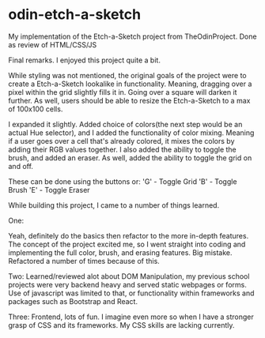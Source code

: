 # odin-etch-a-sketch
My implementation of the Etch-a-Sketch project from TheOdinProject. Done as review of HTML/CSS/JS


Final remarks. I enjoyed this project quite a bit.

While styling was not mentioned, the original goals of the project were to create a Etch-a-Sketch lookalike in functionality. Meaning, dragging over a pixel within the grid slightly fills it in. Going over a square will darken it further. As well, users should be able to resize the Etch-a-Sketch to a max of 100x100 cells.

I expanded it slightly. Added choice of colors(the next step would be an actual Hue selector), and I added the functionality of color mixing. Meaning if a user goes over a cell that's already colored, it mixes the colors by adding their RGB values together. I also added the ability to toggle the brush, and added an eraser. As well, added the ability
to toggle the grid on and off. 

These can be done using the buttons or:
'G' - Toggle Grid
'B' - Toggle Brush
'E' - Toggle Eraser



While building this project, I came to a number of things learned.

One:

Yeah, definitely do the basics then refactor to the more in-depth features. The concept of the project excited me, so I went straight into coding and implementing
the full color, brush, and erasing features. Big mistake. Refactored a number of times because of this.

Two:
Learned/reviewed alot about DOM Manipulation, my previous school projects were very backend heavy and served static webpages or forms. Use of 
javascript was limited to that, or functionality within frameworks and packages such as Bootstrap and React.

Three:
Frontend, lots of fun. I imagine even more so when I have a stronger grasp of CSS and its frameworks. My CSS skills are lacking currently.